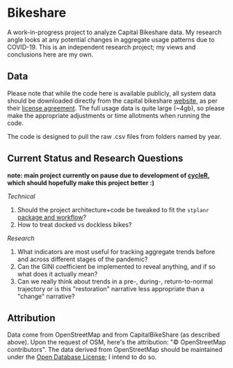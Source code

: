 # Bikeshare

A work-in-progress project to analyze Capital Bikeshare data. My research angle looks at any potential changes in aggregate usage patterns due to COVID-19. This is an independent research project; my views and conclusions here are my own.

## Data
Please note that while the code here is available publicly, all system data should be downloaded directly from the capital bikeshare [website](https://www.capitalbikeshare.com/system-data), as per their [license agreement](https://www.capitalbikeshare.com/data-license-agreement). The full usage data is quite large (~4gb), so please make the appropriate adjustments or time allotments when running the code.

The code is designed to pull the raw .csv files from folders named by year. 

## Current Status and Research Questions
__note: main project currently on pause due to development of [cycleR](https://github.com/buscandoaverroes/cycleR), which should hopefully make this project better :)__ 

_Technical_
1. Should the project architecture+code be tweaked to fit the `stplanr` [package and workflow](https://github.com/ropensci/stplanr)?
2. How to treat docked vs dockless bikes?

_Research_
1. What indicators are most useful for tracking aggregate trends before and across different stages of the pandemic?
2. Can the GINI coefficient be implemented to reveal anything, and if so what does it actually mean?
3. Can we really think about trends in a pre-, during-, return-to-normal trajectory or is this "restoration" narrative less appropriate than a "change" narrative?

## Attribution

Data come from OpenStreetMap and from CapitalBikeShare (as described above). Upon the request of OSM, here's the attribution:  "© OpenStreetMap contributors". The data derived from OpenStreetMap should be maintained under the [Open Database License](www.opendatacommons.org/licenses/odbl); I intend to do so. 
